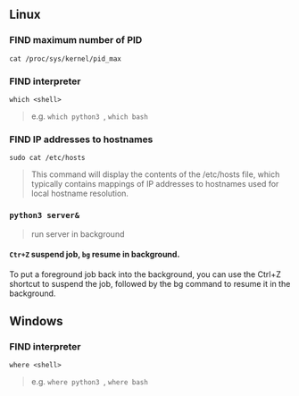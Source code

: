 ## Linux
### FIND maximum number of PID
`cat /proc/sys/kernel/pid_max`

### FIND interpreter
`which <shell>`
> e.g. `which python3 `, `which bash`

### FIND IP addresses to hostnames
`sudo cat /etc/hosts`
> This command will display the contents of the /etc/hosts file, which typically contains mappings of IP addresses to hostnames used for local hostname resolution.

###  `python3 server&`
> run server in background
#### `Ctr+Z` suspend job, `bg` resume in background.
To put a foreground job back into the background, you can use the Ctrl+Z shortcut to suspend the job, followed by the bg command to resume it in the background.

## Windows
### FIND interpreter
`where <shell>`
> e.g. `where python3 `, `where bash`

